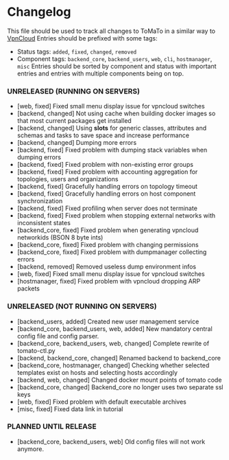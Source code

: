 # Changelog

This file should be used to track all changes to ToMaTo in a similar way to [VpnCloud](https://github.com/dswd/vpncloud.rs/blob/master/CHANGELOG.md)
Entries should be prefixed with some tags:
- Status tags: `added`, `fixed`, `changed`, `removed`
- Component tags: `backend_core`, `backend_users`, `web`, `cli`, `hostmanager`, `misc`
Entries should be sorted by component and status with important entries and entries with multiple components being on top.


### UNRELEASED (RUNNING ON SERVERS)
- [web, fixed] Fixed small menu display issue for vpncloud switches
- [backend, changed] Not using cache when building docker images so that most current packages get installed 
- [backend, changed] Using __slots__ for generic classes, attributes and schemas and tasks to save space and increase performance
- [backend, changed] Dumping more errors
- [backend, fixed] Fixed problem with dumping stack variables when dumping errors
- [backend, fixed] Fixed problem with non-existing error groups
- [backend, fixed] Fixed problem with accounting aggregation for topologies, users and organizations
- [backend, fixed] Gracefully handling errors on topology timeout
- [backend, fixed] Gracefully handling errors on host component synchronization
- [backend, fixed] Fixed profiling when server does not terminate
- [backend, fixed] Fixed problem when stopping external networks with inconsistent states
- [backend_core, fixed] Fixed problem when generating vpncloud networkids (BSON 8 byte ints)
- [backend_core, fixed] Fixed problem with changing permissions
- [backend_core, fixed] Fixed problem with dumpmanager collecting errors
- [backend, removed] Removed useless dump environment infos
- [web, fixed] Fixed small menu display issue for vpncloud switches
- [hostmanager, fixed] Fixed problem with vpncloud dropping ARP packets

### UNRELEASED (NOT RUNNING ON SERVERS)
- [backend_users, added] Created new user management service
- [backend_core, backend_users, web, added] New mandatory central config file and config parser.
- [backend_core, backend_users, web, changed] Complete rewrite of tomato-ctl.py
- [backend, backend_core, changed] Renamed backend to backend_core
- [backend_core, hostmanager, changed] Checking whether selected templates exist on hosts and selecting hosts accordingly
- [backend, web, changed] Changed docker mount points of tomato code
- [backend_core, changed] Backend_core no longer uses two separate ssl keys
- [web, fixed] Fixed problem with default executable archives
- [misc, fixed] Fixed data link in tutorial
### PLANNED UNTIL RELEASE
- [backend_core, backend_users, web] Old config files will not work anymore.
